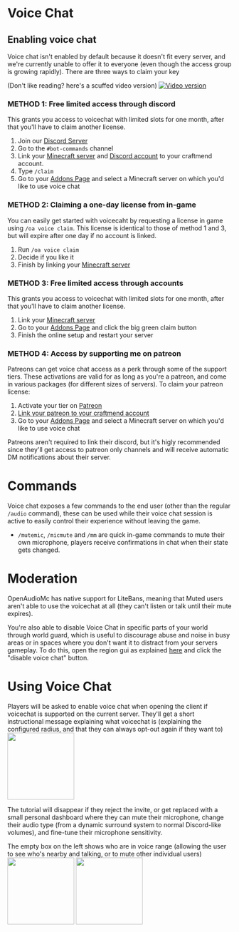 [//]: # (TITLE:Proximity Voice Chat)
[//]: # (DESCRIPTION:Using proximity voicechat)
[//]: # (TAGS:voice,voicechat,proximity,accounts,talking,calling,calls)

# Voice Chat

## Enabling voice chat
Voice chat isn't enabled by default because it doesn't fit every server, and we're currently unable to offer it to everyone (even though the access group is growing rapidly). There are three ways to claim your key


(Don't like reading? here's a scuffed video version)
[![Video version](https://i.imgur.com/UZcZqF0.png)](https://www.youtube.com/watch?v=S29cQz094Bw)


### METHOD 1: Free limited access through discord
This grants you access to voicechat with limited slots for one month, after that you'll have to claim another license.
 1. Join our [Discord Server](https://discord.openaudiomc.net/)
 2. Go to the `#bot-commands` channel
 3. Link your [Minecraft server](account-setup.md) and [Discord account](account-links.md) to your craftmend account.
 4. Type `/claim`
 5. Go to your [Addons Page](https://account.craftmend.com/account/addons) and select a Minecraft server on which you'd like to use voice chat

### METHOD 2: Claiming a one-day license from in-game
You can easily get started with voicecaht by requesting a license in game using `/oa voice claim`. This license is identical to those of method 1 and 3, but will expire after one day if no account is linked.
1. Run `/oa voice claim`
2. Decide if you like it
3. Finish by linking your [Minecraft server](account-setup.md)

### METHOD 3: Free limited access through accounts
This grants you access to voicechat with limited slots for one month, after that you'll have to claim another license.
1. Link your [Minecraft server](account-setup.md)
2. Go to your [Addons Page](https://account.craftmend.com/account/addons) and click the big green claim button
4. Finish the online setup and restart your server

### METHOD 4: Access by supporting me on patreon
Patreons can get voice chat access as a perk through some of the support tiers. These activations are valid for as long as you're a patreon, and come in various packages (for different sizes of servers). To claim your patreon license:
 1. Activate your tier on  [Patreon](https://www.patreon.com/mindgamesnl)
 2. [Link your patreon to your craftmend account](account-links.md)
 3. Go to your [Addons Page](https://account.craftmend.com/account/addons) and select a Minecraft server on which you'd like to use voice chat

Patreons aren't required to link their discord, but it's higly recommended since they'll get access to patreon only channels and will receive automatic DM notifications about their server.

# Commands
Voice chat exposes a few commands to the end user (other than the regular `/audio` command), these can be used while their voice chat session is active to easily control their experience without leaving the game.
 - `/mutemic`, `/micmute` and `/mm` are quick in-game commands to mute their own microphone, players receive confirmations in chat when their state gets changed.

# Moderation
OpenAudioMc has native support for LiteBans, meaning that Muted users aren't able to use the voicechat at all (they can't listen or talk until their mute expires).

You're also able to disable Voice Chat in specific parts of your world through world guard, which is useful to discourage abuse and noise in busy areas or in spaces where you don't want it to distract from your servers gameplay. To do this, open the region gui as explained [here](regions.md) and click the "disable voice chat" button.

# Using Voice Chat
Players will be asked to enable voice chat when opening the client if voicechat is supported on the current server. They'll get a short instructional message explaining what voicechat is (explaining the configured radius, and that they can always opt-out again if they want to)
<br /><img src="https://i.imgur.com/izW2GLE.png" height="150px" />

The tutorial will disappear if they reject the invite, or get replaced with a small personal dashboard where they can mute their microphone, change their audio type (from a dynamic surround system to normal Discord-like volumes), and fine-tune their microphone sensitivity.

The empty box on the left shows who are in voice range (allowing the user to see who's nearby and talking, or to mute other individual users)
<br /><img src="https://i.imgur.com/Aal8Qd5.png" height="150px" />
<img src="https://i.imgur.com/e2aBjiK.png" height="150px" />



